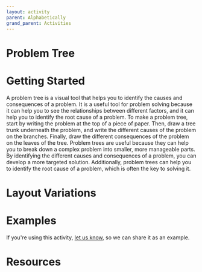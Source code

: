 ```yaml
---
layout: activity
parent: Alphabetically
grand_parent: Activities
---
```


# Problem Tree

# Getting Started

A problem tree is a visual tool that helps you to identify the causes and consequences of a problem. It is a useful tool for problem solving because it can help you to see the relationships between different factors, and it can help you to identify the root cause of a problem. To make a problem tree, start by writing the problem at the top of a piece of paper. Then, draw a tree trunk underneath the problem, and write the different causes of the problem on the branches. Finally, draw the different consequences of the problem on the leaves of the tree. Problem trees are useful because they can help you to break down a complex problem into smaller, more manageable parts. By identifying the different causes and consequences of a problem, you can develop a more targeted solution. Additionally, problem trees can help you to identify the root cause of a problem, which is often the key to solving it.

# Layout Variations

# Examples
If you're using this activity, [let us know](https://github.com/Standards-and-Practices/structured-rapid-development/issues/new?assignees=&labels=documentation&template=example-submission.md&title=Example+of+%5Byour+pattern+here%5D), so we can share it as an example.
# Resources